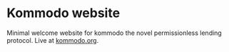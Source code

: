 # Kommodo website
Minimal welcome website for kommodo the novel permissionless lending protocol. Live at [kommodo.org](https://kommodo.org).
